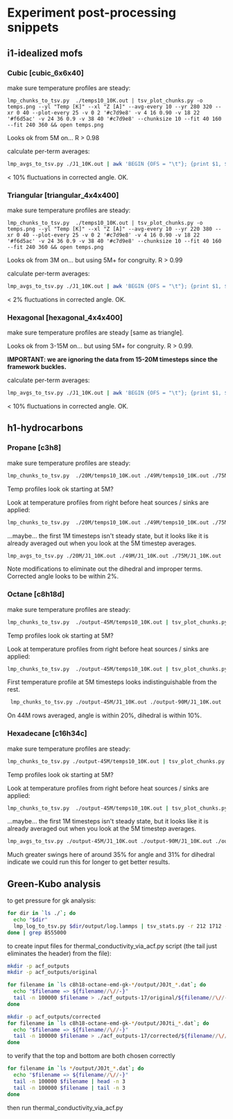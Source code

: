 # Experiment post-processing snippets

## i1-idealized mofs

### Cubic [cubic_6x6x40]

make sure temperature profiles are steady:
```
lmp_chunks_to_tsv.py  ./temps10_10K.out | tsv_plot_chunks.py -o temps.png --yl "Temp [K]" --xl "Z [A]" --avg-every 10 --yr 280 320 --xr 0 40 --plot-every 25 -v 0 2 '#c7d9e8' -v 4 16 0.90 -v 18 22 '#f6d5ac' -v 24 36 0.9 -v 38 40 '#c7d9e8' --chunksize 10 --fit 40 160 --fit 240 360 && open temps.png
```

Looks ok from 5M on... R > 0.98

calculate per-term averages:

```bash
lmp_avgs_to_tsv.py ./J1_10K.out | awk 'BEGIN {OFS = "\t"}; {print $1, $2-$9, $3-$2-($10-$9), $5-$2-($12-$9), $7-$4-($14-$11), $8-$15, $3+$5+$7-2*$4-($10+$12+$14-2*$11), $3+$5+$8-$4-($10+$12+$15-$11);}' | tsv_eq_trends.py -c 1 "CV_KEPE" -c 2 "CV_p" -c 3 "CV_b" -c 4 "CV_ao" -c 5 "CV_ai" -c 6 "CV_o" -c 7 "CV_i" -n 500 -s 480 | less -S
```

< 10% fluctuations in corrected angle. OK.

### Triangular [triangular_4x4x400]

make sure temperature profiles are steady:
```
lmp_chunks_to_tsv.py  ./temps10_10K.out | tsv_plot_chunks.py -o temps.png --yl "Temp [K]" --xl "Z [A]" --avg-every 10 --yr 220 380 --xr 0 40 --plot-every 25 -v 0 2 '#c7d9e8' -v 4 16 0.90 -v 18 22 '#f6d5ac' -v 24 36 0.9 -v 38 40 '#c7d9e8' --chunksize 10 --fit 40 160 --fit 240 360 && open temps.png
```

Looks ok from 3M on... but using 5M+ for congruity. R > 0.99

calculate per-term averages:

```bash
lmp_avgs_to_tsv.py ./J1_10K.out | awk 'BEGIN {OFS = "\t"}; {print $1, $2-$9, $3-$2-($10-$9), $5-$2-($12-$9), $7-$4-($14-$11), $8-$15, $3+$5+$7-2*$4-($10+$12+$14-2*$11), $3+$5+$8-$4-($10+$12+$15-$11);}' | tsv_eq_trends.py -c 1 "CV_KEPE" -c 2 "CV_p" -c 3 "CV_b" -c 4 "CV_ao" -c 5 "CV_ai" -c 6 "CV_o" -c 7 "CV_i" -n 500 -s 480 | less -S
```

< 2% fluctuations in corrected angle. OK.



### Hexagonal [hexagonal_4x4x400]

make sure temperature profiles are steady [same as triangle].

Looks ok from 3-15M on... but using 5M+ for congruity. R > 0.99.

**IMPORTANT: we are ignoring the data from 15-20M timesteps since the framework buckles.**


calculate per-term averages:

```bash
lmp_avgs_to_tsv.py ./J1_10K.out | awk 'BEGIN {OFS = "\t"}; {print $1, $2-$9, $3-$2-($10-$9), $5-$2-($12-$9), $7-$4-($14-$11), $8-$15, $3+$5+$7-2*$4-($10+$12+$14-2*$11), $3+$5+$8-$4-($10+$12+$15-$11);}' | tsv_eq_trends.py -c 1 "CV_KEPE" -c 2 "CV_p" -c 3 "CV_b" -c 4 "CV_ao" -c 5 "CV_ai" -c 6 "CV_o" -c 7 "CV_i" -n 340 -s 480 | less -S
```

< 10% fluctuations in corrected angle. OK.




## h1-hydrocarbons

### Propane [c3h8]

make sure temperature profiles are steady:
```bash
lmp_chunks_to_tsv.py  ./20M/temps10_10K.out ./49M/temps10_10K.out ./75M/temps10_10K.out | tsv_plot_chunks.py -o temps.png --yl "Temp [K]" --xl "Z [A]" --avg-every 10 --yr 220 320 --xr 0 40 --plot-every 50 -v 0 2 '#c7d9e8' -v 4 16 0.90 -v 18 22 '#f6d5ac' -v 24 36 0.9 -v 38 40 '#c7d9e8' --chunksize 3.23 --fit 12.9 51.7 --fit 77.5 116.3 && open temps.png
```

Temp profiles look ok starting at 5M?

Look at temperature profiles from right before heat sources / sinks are applied:

```bash
lmp_chunks_to_tsv.py  ./20M/temps10_10K.out ./49M/temps10_10K.out ./75M/temps10_10K.out | tsv_plot_chunks.py -o temps-ss.png  -r 400 1000 --yl "Temp [K]" --xl "Z [A]" --avg-every 10 --yr 220 320 --xr 0 40 --plot-every 5 -v 0 2 '#c7d9e8' -v 4 16 0.90 -v 18 22 '#f6d5ac' -v 24 36 0.9 -v 38 40 '#c7d9e8' --chunksize 3.23 --fit 12.9 51.7 --fit 77.5 116.3 && open temps-ss.png
```

...maybe... the first 1M timesteps isn't steady state, but it looks like it is already averaged out when you look at the 5M timestep averages.

```bash
lmp_avgs_to_tsv.py ./20M/J1_10K.out ./49M/J1_10K.out ./75M/J1_10K.out | awk 'BEGIN {OFS = "\t"}; {print $1, $2-$11, $3-$12-($2-$11), $4-$13-($2-$11), $5-$14-($2-$11), $6-$15, $7-$16, $8-$17, $9-$18, $10-$19, $3+$4+$5+$6+$7-2*$2-($12+$13+$14+$15+$16-2*$11), $3+$4+$8+$9+$10-$2-($12+$13+$17+$18+$19-$11);}' | tsv_eq_trends.py -c 1 "CV_KEPE" -c 2 "CV_p" -c 3 "CV_b" -c 4 "CV_a" -c 5 "CV_d" -c 6 "CV_i" -c 7 "CV_ai" -c 8 "CV_di" -c 9 "CV_ii" -c 10 "CV_orig" -c 11 "CV_corr" -n 2150 -s 800 | less -S
```

Note modifications to eliminate out the dihedral and improper terms. Corrected angle looks to be within 2%.


### Octane [c8h18d]

make sure temperature profiles are steady:
```bash
lmp_chunks_to_tsv.py  ./output-45M/temps10_10K.out | tsv_plot_chunks.py -o temps.png -r 300 -1 --yl "Temp [K]" --xl "Z [A]" --avg-every 10 --yr 360 440 --xr 0 40 --plot-every 50 -v 0 2 '#c7d9e8' -v 4 16 0.90 -v 18 22 '#f6d5ac' -v 24 36 0.9 -v 38 40 '#c7d9e8' --chunksize 4.30675 --fit 17.2 68.9 --fit 103.4 155.0 && open temps.png
```

Temp profiles look ok starting at 5M?

Look at temperature profiles from right before heat sources / sinks are applied:

```bash
lmp_chunks_to_tsv.py  ./output-45M/temps10_10K.out | tsv_plot_chunks.py -o temps-ss.png -r 200 800 --yl "Temp [K]" --xl "Z [A]" --avg-every 10 --yr 360 440 --xr 0 40 --plot-every 5 -v 0 2 '#c7d9e8' -v 4 16 0.90 -v 18 22 '#f6d5ac' -v 24 36 0.9 -v 38 40 '#c7d9e8' --chunksize 4.30675 --fit 17.2 68.9 --fit 103.4 155.0 && open temps-ss.png
```

First temperature profile at 5M timesteps looks indistinguishable from the rest.

```bash
 lmp_chunks_to_tsv.py ./output-45M/J1_10K.out ./output-90M/J1_10K.out ./output-135M/J1_10K.out ./output-142M/J1_10K.out |  awk 'BEGIN {OFS = "\t"}; {print $1, $2-$11, $3-$12-($2-$11), $4-$13-($2-$11), $5-$14-($2-$11), $6-$15-($2-$11), $7-$16-($2-$11), $8-$17, $9-$18, $10-$19, $3+$4+$5+$6+$7-4*$2-($12+$13+$14+$15+$16-4*$11), $3+$4+$8+$9+$10-$2-($12+$13+$17+$18+$19-$11);}' | tsv_eq_trends.py -c 1 "CV_KEPE" -c 2 "CV_p" -c 3 "CV_b" -c 4 "CV_a" -c 5 "CV_d" -c 6 "CV_i" -c 7 "CV_ai" -c 8 "CV_di" -c 9 "CV_ii" -c 10 "CV_orig" -c 11 "CV_corr" -n 4400 -s 800 | less -S
```

On 44M rows averaged, angle is within 20%, dihedral is within 10%.



### Hexadecane [c16h34c]



make sure temperature profiles are steady:
```bash
lmp_chunks_to_tsv.py ./output-45M/temps10_10K.out | tsv_plot_chunks.py -o temps.png -r 300 -1 --yl "Temp [K]" --xl "Z [A]" --avg-every 10 --yr 450 550 --xr 0 40 --plot-every 50 -v 0 2 '#c7d9e8' -v 4 16 0.90 -v 18 22 '#f6d5ac' -v 24 36 0.9 -v 38 40 '#c7d9e8' --chunksize 6.029 --fit 24.1 96.5 --fit 144.7 217.0 && open temps.png
```
Temp profiles look ok starting at 5M?

Look at temperature profiles from right before heat sources / sinks are applied:

```bash
lmp_chunks_to_tsv.py  ./output-45M/temps10_10K.out | tsv_plot_chunks.py -o temps-ss.png -r 200 800 --yl "Temp [K]" --xl "Z [A]" --avg-every 10 --yr 450 550 --xr 0 40 --plot-every 5 -v 0 2 '#c7d9e8' -v 4 16 0.90 -v 18 22 '#f6d5ac' -v 24 36 0.9 -v 38 40 '#c7d9e8' --chunksize 6.029 --fit 24.1 96.5 --fit 144.7 217.0 && open temps-ss.png
```

...maybe... the first 1M timesteps isn't steady state, but it looks like it is already averaged out when you look at the 5M timestep averages.


```bash
lmp_avgs_to_tsv.py ./output-45M/J1_10K.out ./output-90M/J1_10K.out ./output-135M/J1_10K.out ./output-180M/J1_10K.out ./output-200M/J1_10K.out ./output-245M/J1_10K.out  | awk 'BEGIN {OFS = "\t"}; {print $1, $2-$11, $3-$12-($2-$11), $4-$13-($2-$11), $5-$14-($2-$11), $6-$15-($2-$11), $7-$16-($2-$11), $8-$17, $9-$18, $10-$19, $3+$4+$5+$6+$7-4*$2-($12+$13+$14+$15+$16-4*$11), $3+$4+$8+$9+$10-$2-($12+$13+$17+$18+$19-$11);}' | tsv_eq_trends.py -c 1 "CV_KEPE" -c 2 "CV_p" -c 3 "CV_b" -c 4 "CV_a" -c 5 "CV_d" -c 6 "CV_i" -c 7 "CV_ai" -c 8 "CV_di" -c 9 "CV_ii" -c 10 "CV_o" -c 11 "CV_i" -n 7800 -s 800 | less -S
```

Much greater swings here of around 35% for angle and 31% for dihedral indicate we could run this for longer to get better results.


## Green-Kubo analysis

to get pressure for gk analysis:

```bash
for dir in `ls ./`; do
  echo "$dir"
  lmp_log_to_tsv.py $dir/output/log.lammps | tsv_stats.py -r 212 1712 -c 1 timestep -c 3 temp -c 4 pressure -c 5 density
done | grep 8555000
```

to create input files for thermal_conductivity_via_acf.py script (the tail just eliminates the header)
from the file):

```bash
mkdir -p acf_outputs
mkdir -p acf_outputs/original

for filename in `ls c8h18-octane-emd-gk-*/output/J0Jt_*.dat`; do
  echo "$filename => ${filename//\//-}"
  tail -n 100000 $filename > ./acf_outputs-17/original/${filename//\//-}
done

mkdir -p acf_outputs/corrected
for filename in `ls c8h18-octane-emd-gk-*/output/J0Jti_*.dat`; do
  echo "$filename => ${filename//\//-}"
  tail -n 100000 $filename > ./acf_outputs-17/corrected/${filename//\//-}
done
```
to verify that the top and bottom are both chosen correctly
```bash
for filename in `ls */output/J0Jt_*.dat`; do
  echo "$filename => ${filename//\//-}"
  tail -n 100000 $filename | head -n 3
  tail -n 100000 $filename | tail -n 3
done
```

then run thermal_conductivity_via_acf.py
